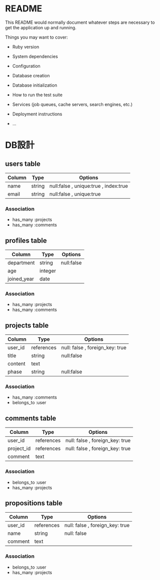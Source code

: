 # README

This README would normally document whatever steps are necessary to get the
application up and running.

Things you may want to cover:

* Ruby version

* System dependencies

* Configuration

* Database creation

* Database initialization

* How to run the test suite

* Services (job queues, cache servers, search engines, etc.)

* Deployment instructions

* ...

# DB設計

## users table

|Column|Type|Options|
|------|----|-------|
|name|string|null:false , unique:true , index:true|
|email|string|null:false , unique:true|

### Association
- has_many :projects
- has_many :comments

## profiles table

|Column|Type|Options|
|------|----|-------|
|department|string|null:false|
|age|integer||
|joined_year|date||

### Association
- has_many :projects
- has_many :comments


## projects table

|Column|Type|Options|
|------|----|-------|
|user_id|references|null: false , foreign_key: true|
|title|string|null:false|
|content|text||
|phase|string|null:false|

### Association
- has_many :comments
- belongs_to :user


## comments table

|Column|Type|Options|
|------|----|-------|
|user_id|references|null: false , foreign_key: true|
|project_id|references|null: false , foreign_key: true|
|comment|text||

### Association
- belongs_to :user
- has_many :projects


## propositions table

|Column|Type|Options|
|------|----|-------|
|user_id|references|null: false , foreign_key: true|
|name|string|null: false|
|comment|text||

### Association
- belongs_to :user
- has_many :projects